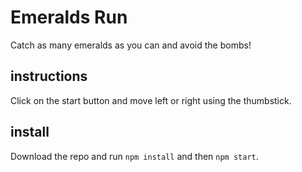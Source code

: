 # Emeralds Run

Catch as many emeralds as you can and avoid the bombs!

## instructions

Click on the start button and move left or right using the thumbstick.

## install

Download the repo and run `npm install` and then `npm start`.

